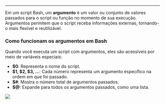 
---

Em um script Bash, um **argumento** é um valor ou conjunto de valores passados para o script ou função no momento de sua execução. Argumentos permitem que o script receba informações externas, tornando-o mais flexível e reutilizável.

### Como funcionam os argumentos em Bash

Quando você executa um script com argumentos, eles são acessíveis por meio de variáveis especiais:

- **$0**: Representa o nome do script.
- **$1, $2, $3, ...**: Cada número representa um argumento específico na ordem em que foi passado.
- **$#**: Mostra o número total de argumentos passados.
- **$@**: Expande para todos os argumentos passados, como uma lista.

![](https://i.imgur.com/M8oMNzm.png)
